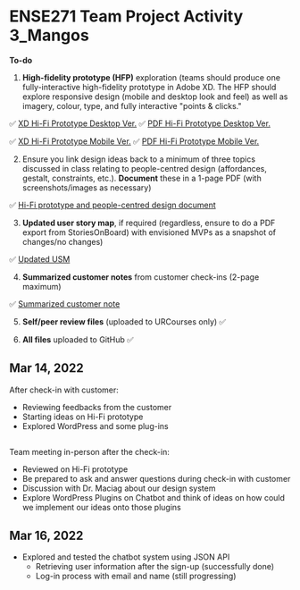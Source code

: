 # ENSE271 Team Project Activity 3_Mangos

**To-do**

1. **High-fidelity prototype (HFP)** exploration (teams should produce one fully-interactive high-fidelity prototype in Adobe XD. The HFP should explore responsive design (mobile and desktop look and feel) as well as imagery, colour, type, and fully interactive "points & clicks."

✅ [XD Hi-Fi Prototype Desktop Ver.](https://github.com/havr67/mangosense271/blob/activity_3/ENSE271%20Mangos%20Hi-Fi%20web%20Ver..xd)
✅ [PDF Hi-Fi Prototype Desktop Ver.](https://github.com/havr67/mangosense271/blob/activity_3/ENSE271%20Mangos%20Hi-Fi%20web%20Ver..pdf)

✅ [XD Hi-Fi Prototype Mobile Ver.](https://github.com/havr67/mangosense271/blob/activity_3/ENSE271%20Mangos%20Hi-Fi%20mobile%20Ver..xd)
✅ [PDF Hi-Fi Prototype Mobile Ver.](https://github.com/havr67/mangosense271/blob/activity_3/ENSE271%20Mangos%20Hi-Fi%20mobile%20Ver..pdf)

2. Ensure you link design ideas back to a minimum of three topics discussed in class relating to people-centred design (affordances, gestalt, constraints, etc.). **Document** these in a 1-page PDF (with screenshots/images as necessary)

✅ [Hi-Fi prototype and people-centred design document](https://github.com/havr67/mangosense271/blob/activity_3/Mangos_Hi-Fi%20Prototype%20and%20Design%20Ideas.pdf)

3. **Updated user story map**, if required (regardless, ensure to do a PDF export from StoriesOnBoard) with envisioned MVPs as a snapshot of changes/no changes)

✅ [Updated USM](https://github.com/havr67/mangosense271/blob/activity_3/Updated%20USM_Ense271_mangos.pdf)

4. **Summarized customer notes** from customer check-ins (2-page maximum)

✅ [Summarized customer note](https://github.com/havr67/mangosense271/blob/activity_3/ENSE271%20Group%20Project-check%20in%20Mar%2014.pdf)

5. **Self/peer review files** (uploaded to URCourses only) ✅ 

6. **All files** uploaded to GitHub ✅ 


  
## Mar 14, 2022
After check-in with customer:
- Reviewing feedbacks from the customer
- Starting ideas on Hi-Fi prototype
- Explored WordPress and some plug-ins

## 
Team meeting in-person after the check-in:
- Reviewed on Hi-Fi prototype
- Be prepared to ask and answer questions during check-in with customer
- Discussion with Dr. Maciag about our design system
- Explore WordPress Plugins on Chatbot and think of ideas on how could we implement our ideas onto those plugins

## Mar 16, 2022
- Explored and tested the chatbot system using JSON API
  - Retrieving user information after the sign-up (successfully done)
  - Log-in process with email and name (still progressing)
